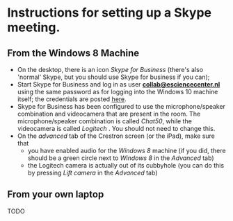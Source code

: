 
# Instructions for setting up a Skype meeting.


## From the Windows 8 Machine

- On the desktop, there is an icon _Skype for Business_ (there's also  'normal' Skype, but you should use Skype for business if you can); 
- Start Skype for Business and log in as user **collab@esciencecenter.nl** using the same password as for logging into the Windows 10 machine itself; the credentials are posted [here](https://nlesc.sharepoint.com/it/SitePages/Collab.aspx).
- Skype for Business has been configured to use the microphone/speaker combination and videocamera that are present in the room. The microphone/speaker combination is called _Chat50_, while the videocamera is called _Logitech <something or other>_. You should not need to change this.
- On the _advanced_ tab of the Crestron screen (or the iPad), make sure that 
  - you have enabled audio for the _Windows 8_ machine (if you did, there should be a green circle next to _Windows 8_ in the _Advanced_ tab)
  - the Logitech camera is actually out of its cubbyhole (you can do this by pressing _Lift camera_ in the _Advanced_ tab)


## From your own laptop

TODO

